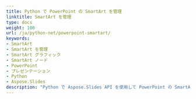 ```yaml
---
title: Python で PowerPoint の SmartArt を管理
linktitle: SmartArt を管理
type: docs
weight: 100
url: /ja/python-net/powerpoint-smartart/
keywords:
- SmartArt
- SmartArt を管理
- SmartArt グラフィック
- SmartArt ノード
- PowerPoint
- プレゼンテーション
- Python
- Aspose.Slides
description: "Python で Aspose.Slides API を使用して PowerPoint の SmartArt を作成および編集する方法を学びます: レイアウト、ノード、スタイルを取り上げ、ステップバイステップの例で素早くスライドを自動化できます。"
---
```

